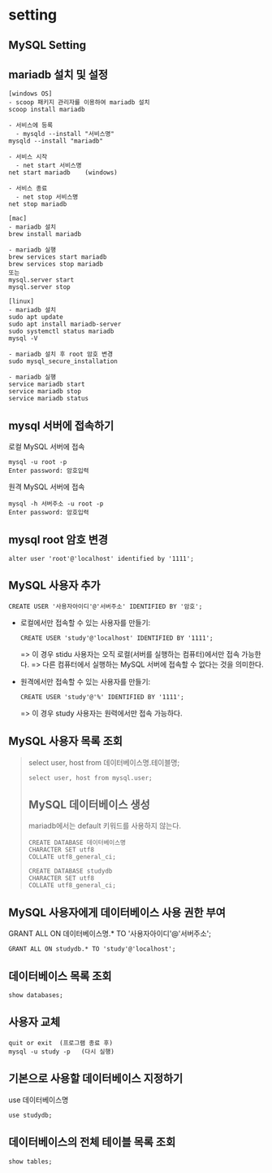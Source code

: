 # setting

## MySQL Setting

## mariadb 설치 및 설정

```text
[windows OS]
- scoop 패키지 관리자를 이용하여 mariadb 설치
scoop install mariadb

- 서비스에 등록 
  - mysqld --install "서비스명"
mysqld --install "mariadb"

- 서비스 시작 
  - net start 서비스명
net start mariadb    (windows)

- 서비스 종료
  - net stop 서비스명
net stop mariadb
```

```text
[mac]
- mariadb 설치
brew install mariadb

- mariadb 실행
brew services start mariadb
brew services stop mariadb
또는
mysql.server start
mysql.server stop
```

```text
[linux]
- mariadb 설치
sudo apt update
sudo apt install mariadb-server
sudo systemctl status mariadb
mysql -V

- mariadb 설치 후 root 암호 변경
sudo mysql_secure_installation

- mariadb 실행
service mariadb start
service mariadb stop
service mariadb status
```

## mysql 서버에 접속하기

로컬 MySQL 서버에 접속

```text
mysql -u root -p
Enter password: 암호입력
```

원격 MySQL 서버에 접속

```text
mysql -h 서버주소 -u root -p
Enter password: 암호입력
```

## mysql root 암호 변경

```text
alter user 'root'@'localhost' identified by '1111';
```

## MySQL 사용자 추가

```text
CREATE USER '사용자아이디'@'서버주소' IDENTIFIED BY '암호';
```

* 로컬에서만 접속할 수 있는 사용자를 만들기:

  ```text
  CREATE USER 'study'@'localhost' IDENTIFIED BY '1111';
  ```

  =&gt; 이 경우 stidu 사용자는 오직 로컬\(서버를 실행하는 컴퓨터\)에서만 접속 가능한다. =&gt; 다른 컴퓨터에서 실행하는 MySQL 서버에 접속할 수 없다는 것을 의미한다.

* 원격에서만 접속할 수 있는 사용자를 만들기:

  ```text
  CREATE USER 'study'@'%' IDENTIFIED BY '1111';
  ```

  =&gt; 이 경우 study 사용자는 원력에서만 접속 가능하다.

## MySQL 사용자 목록 조회

> select user, host from 데이터베이스명.테이블명;
>
> ```text
> select user, host from mysql.user;
> ```
>
> ## MySQL 데이터베이스 생성
>
> mariadb에서는 default 키워드를 사용하지 않는다.
>
> ```text
> CREATE DATABASE 데이터베이스명
> CHARACTER SET utf8
> COLLATE utf8_general_ci;
> ```
>
> ```text
> CREATE DATABASE studydb
> CHARACTER SET utf8
> COLLATE utf8_general_ci;
> ```

## MySQL 사용자에게 데이터베이스 사용 권한 부여

GRANT ALL ON 데이터베이스명.\* TO '사용자아이디'@'서버주소';

```text
GRANT ALL ON studydb.* TO 'study'@'localhost';
```

## 데이터베이스 목록 조회

```text
show databases;
```

## 사용자 교체

```text
quit or exit  (프로그램 종료 후)
mysql -u study -p   (다시 실행)
```

## 기본으로 사용할 데이터베이스 지정하기

use 데이터베이스명

```text
use studydb;
```

## 데이터베이스의 전체 테이블 목록 조회

```text
show tables;
```

